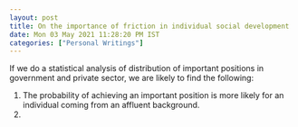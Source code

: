 ```yaml
---
layout: post
title: On the importance of friction in individual social development
date: Mon 03 May 2021 11:28:20 PM IST
categories: ["Personal Writings"]
---
```


If we do a statistical analysis of distribution of important positions in
government and private sector, we are likely to find the following:

1. The probability of achieving an important position is more likely for an
   individual coming from an affluent background.
2.
